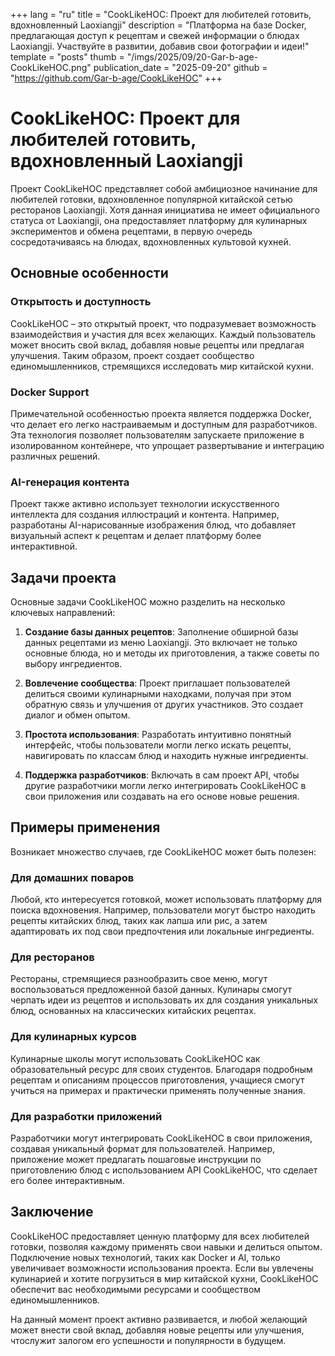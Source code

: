 +++
lang = "ru"
title = "CookLikeHOC: Проект для любителей готовить, вдохновленный Laoxiangji"
description = "Платформа на базе Docker, предлагающая доступ к рецептам и свежей информации о блюдах Laoxiangji. Участвуйте в развитии, добавив свои фотографии и идеи!"
template = "posts"
thumb = "/imgs/2025/09/20-Gar-b-age-CookLikeHOC.png"
publication_date = "2025-09-20"
github = "https://github.com/Gar-b-age/CookLikeHOC"
+++

# CookLikeHOC: Проект для любителей готовить, вдохновленный Laoxiangji

Проект CookLikeHOC представляет собой амбициозное начинание для любителей готовки, вдохновленное популярной китайской сетью ресторанов Laoxiangji. Хотя данная инициатива не имеет официального статуса от Laoxiangji, она предоставляет платформу для кулинарных экспериментов и обмена рецептами, в первую очередь сосредотачиваясь на блюдах, вдохновленных культовой кухней.

## Основные особенности

### Открытость и доступность

CookLikeHOC – это открытый проект, что подразумевает возможность взаимодействия и участия для всех желающих. Каждый пользователь может вносить свой вклад, добавляя новые рецепты или предлагая улучшения. Таким образом, проект создает сообщество единомышленников, стремящихся исследовать мир китайской кухни.

### Docker Support

Примечательной особенностью проекта является поддержка Docker, что делает его легко настраиваемым и доступным для разработчиков. Эта технология позволяет пользователям запускаете приложение в изолированном контейнере, что упрощает развертывание и интеграцию различных решений.

### AI-генерация контента

Проект также активно использует технологии искусственного интеллекта для создания иллюстраций и контента. Например, разработаны AI-нарисованные изображения блюд, что добавляет визуальный аспект к рецептам и делает платформу более интерактивной.

## Задачи проекта

Основные задачи CookLikeHOC можно разделить на несколько ключевых направлений:

1. **Создание базы данных рецептов**: Заполнение обширной базы данных рецептами из меню Laoxiangji. Это включает не только основные блюда, но и методы их приготовления, а также советы по выбору ингредиентов.
  
2. **Вовлечение сообщества**: Проект приглашает пользователей делиться своими кулинарными находками, получая при этом обратную связь и улучшения от других участников. Это создает диалог и обмен опытом.

3. **Простота использования**: Разработать интуитивно понятный интерфейс, чтобы пользователи могли легко искать рецепты, навигировать по классам блюд и находить нужные ингредиенты.

4. **Поддержка разработчиков**: Включать в сам проект API, чтобы другие разработчики могли легко интегрировать CookLikeHOC в свои приложения или создавать на его основе новые решения.

## Примеры применения

Возникает множество случаев, где CookLikeHOC может быть полезен:

### Для домашних поваров

Любой, кто интересуется готовкой, может использовать платформу для поиска вдохновения. Например, пользователи могут быстро находить рецепты китайских блюд, таких как лапша или рис, а затем адаптировать их под свои предпочтения или локальные ингредиенты.

### Для ресторанов

Рестораны, стремящиеся разнообразить свое меню, могут воспользоваться предложенной базой данных. Кулинары смогут черпать идеи из рецептов и использовать их для создания уникальных блюд, основанных на классических китайских рецептах.

### Для кулинарных курсов

Кулинарные школы могут использовать CookLikeHOC как образовательный ресурс для своих студентов. Благодаря подробным рецептам и описаниям процессов приготовления, учащиеся смогут учиться на примерах и практически применять полученные знания.

### Для разработки приложений

Разработчики могут интегрировать CookLikeHOC в свои приложения, создавая уникальный формат для пользователей. Например, приложение может предлагать пошаговые инструкции по приготовлению блюд с использованием API CookLikeHOC, что сделает его более интерактивным.

## Заключение

CookLikeHOC предоставляет ценную платформу для всех любителей готовки, позволяя каждому применять свои навыки и делиться опытом. Подключение новых технологий, таких как Docker и AI, только увеличивает возможности использования проекта. Если вы увлечены кулинарией и хотите погрузиться в мир китайской кухни, CookLikeHOC обеспечит вас необходимыми ресурсами и сообществом единомышленников. 

На данный момент проект активно развивается, и любой желающий может внести свой вклад, добавляя новые рецепты или улучшения, чтослужит залогом его успешности и популярности в будущем.
